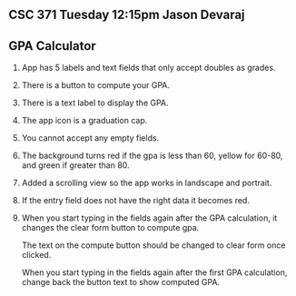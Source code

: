## CSC 371 Tuesday 12:15pm Jason Devaraj

## GPA Calculator
1. App has 5 labels and text fields that only accept doubles as grades.
2. There is a button to compute your GPA.
3. There is a text label to display the GPA. 
4. The app icon is a graduation cap.
5. You cannot accept any empty fields. 
6. The background turns red if the gpa is less than 60, yellow for 60-80, and green if greater than 80.
7. Added a scrolling view so the app works in landscape and portrait. 
8. If the entry field does not have the right data it becomes red. 
9. When you start typing in the fields again after the GPA calculation, it changes the clear form button to compute gpa. 


    The text on the compute button should be changed to clear form once clicked.

    When you start typing in the fields again after the first GPA calculation, change back the button text to show computed GPA.


